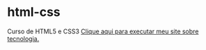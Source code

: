 # html-css
 Curso de HTML5 e CSS3
<a href = "https://weldersalvador.github.io/html-css/desafios/desafio%2012%202/android.html">Clique aqui para executar meu site sobre tecnologia.</a>
